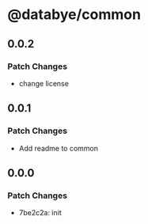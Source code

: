 # @databye/common

## 0.0.2

### Patch Changes

- change license

## 0.0.1

### Patch Changes

- Add readme to common

## 0.0.0

### Patch Changes

- 7be2c2a: init
